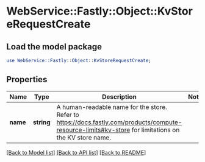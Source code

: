 # WebService::Fastly::Object::KvStoreRequestCreate

## Load the model package
```perl
use WebService::Fastly::Object::KvStoreRequestCreate;
```

## Properties
Name | Type | Description | Notes
------------ | ------------- | ------------- | -------------
**name** | **string** | A human-readable name for the store. Refer to https://docs.fastly.com/products/compute-resource-limits#kv-store for limitations on the KV store name. | 

[[Back to Model list]](../README.md#documentation-for-models) [[Back to API list]](../README.md#documentation-for-api-endpoints) [[Back to README]](../README.md)


